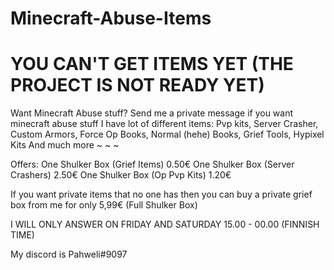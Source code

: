 # Minecraft-Abuse-Items
# YOU CAN'T GET ITEMS YET (THE PROJECT IS NOT READY YET)


Want Minecraft Abuse stuff?
Send me a private message if you want minecraft abuse stuff
I have lot of different items:
Pvp kits,
Server Crasher,
Custom Armors,
Force Op Books,
Normal (hehe) Books,
Grief Tools,
Hypixel Kits
And much more
 ~ ~ ~

Offers:
One Shulker Box (Grief Items) 0.50€
One Shulker Box (Server Crashers) 2.50€
One Shulker Box (Op Pvp Kits) 1.20€

If you want private items that no one has then you can buy a private grief box from me for only 5,99€ (Full Shulker Box)

I WILL ONLY ANSWER ON FRIDAY AND SATURDAY 
15.00 - 00.00 (FINNISH TIME)

My discord is Pahweli#9097
